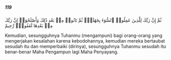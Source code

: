 ##### 119

<span class="ayah">ثُمَّ إِنَّ رَبَّكَ لِلَّذِينَ عَمِلُوا۟ ٱلسُّوٓءَ بِجَهَٰلَةٍۢ ثُمَّ تَابُوا۟ مِنۢ بَعْدِ ذَٰلِكَ وَأَصْلَحُوٓا۟ إِنَّ رَبَّكَ مِنۢ بَعْدِهَا لَغَفُورٌۭ رَّحِيمٌ</span>

<span class="ayah_translation">Kemudian, sesungguhnya Tuhanmu (mengampuni) bagi orang-orang yang mengerjakan kesalahan karena kebodohannya, kemudian mereka bertaubat sesudah itu dan memperbaiki (dirinya), sesungguhnya Tuhanmu sesudah itu benar-benar Maha Pengampun lagi Maha Penyayang.</span>
